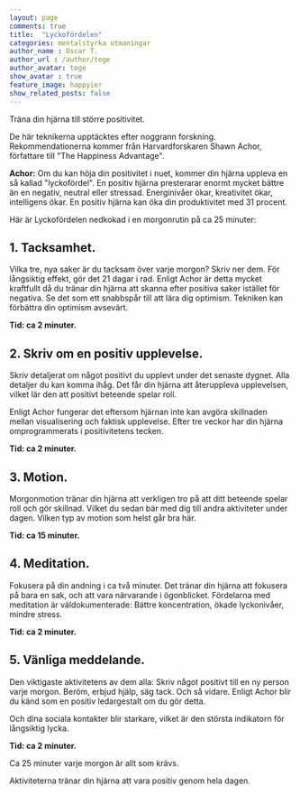 ```yaml
---
layout: page
comments: true
title:  "Lyckofördelen"
categories: mentalstyrka utmaningar
author_name : Oscar T.
author_url : /author/tege
author_avatar: tege
show_avatar : true
feature_image: happyier
show_related_posts: false
---
```


Träna din hjärna till större positivitet.

De här teknikerna upptäcktes efter noggrann forskning. Rekommendationerna kommer från Harvardforskaren Shawn Achor, författare till "The Happiness Advantage".

**Achor:** Om du kan höja din positivitet i nuet, kommer din hjärna uppleva en så kallad "lyckofördel". En positiv hjärna presterarar enormt mycket bättre än en negativ, neutral eller stressad. Energinivåer ökar, kreativitet ökar, intelligens ökar. En positiv hjärna kan öka din produktivitet med 31 procent.

Här är Lyckofördelen nedkokad i en morgonrutin på ca 25 minuter:

## 1. Tacksamhet.

Vilka tre, nya saker är du tacksam över varje morgon? Skriv ner dem.  För långsiktig effekt, gör det 21 dagar i rad. Enligt Achor är detta mycket kraftfullt då du tränar din hjärna att skanna efter positiva saker istället för negativa. Se det som ett snabbspår till att lära dig optimism. Tekniken kan förbättra din optimism avsevärt.

**Tid: ca 2 minuter.**



## 2. Skriv om en positiv upplevelse.

Skriv detaljerat om något positivt du upplevt under det senaste dygnet. Alla detaljer du kan komma ihåg. Det får din hjärna att återuppleva upplevelsen, vilket lär den att positivt beteende spelar roll. 


Enligt Achor fungerar det eftersom hjärnan inte kan avgöra skillnaden mellan visualisering och faktisk upplevelse. Efter tre veckor har din hjärna omprogrammerats i positivitetens tecken. 

**Tid: ca 2 minuter.**



## 3. Motion.

Morgonmotion tränar din hjärna att verkligen tro på att ditt beteende spelar roll och gör skillnad. Vilket du sedan bär med dig till andra aktiviteter under dagen. Vilken typ av motion som helst går bra här. 

**Tid: ca 15 minuter.**



## 4. Meditation. 

Fokusera på din andning i ca två minuter. Det tränar din hjärna att fokusera på bara en sak, och att vara närvarande i ögonblicket. Fördelarna med meditation är väldokumenterade: Bättre koncentration, ökade lyckonivåer, mindre stress.

**Tid: ca 2 minuter.**



## 5. Vänliga meddelande.

Den viktigaste aktivitetens av dem alla: Skriv något positivt till en ny person varje morgon. Beröm, erbjud hjälp, säg tack. Och så vidare. Enligt Achor blir du känd som en positiv ledargestalt om du gör detta. 

Och dina sociala kontakter blir starkare, vilket är den största indikatorn för långsiktig lycka. 

**Tid: ca 2 minuter.**



Ca 25 minuter varje morgon är allt som krävs.

Aktiviteterna tränar din hjärna att vara positiv genom hela dagen.




